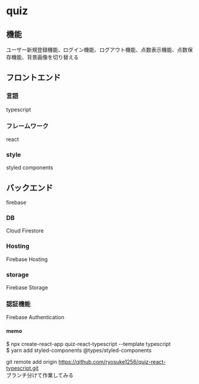 # quiz

## 機能

ユーザー新規登録機能、ログイン機能、ログアウト機能、点数表示機能、点数保存機能、背景画像を切り替える

## フロントエンド　

### 言語

typescript

### フレームワーク

react

### style

styled components

## バックエンド

firebase

### DB

Cloud Firestore

### Hosting

Firebase Hosting

### storage

Firebase Storage

### 認証機能

Firebase Authentication

#### memo

$ npx create-react-app quiz-react-typescript --template typescript  
$ yarn add styled-components @types/styled-components

git remote add origin https://github.com/ryosuke1256/quiz-react-typescript.git <br>
ブランチ分けて作業してみる
